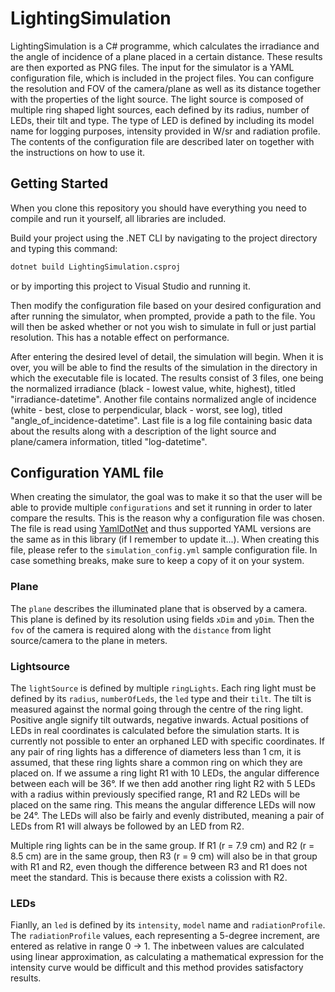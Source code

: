 <!-- ABOUT THE PROJECT -->
# LightingSimulation
LightingSimulation is a C# programme, which calculates the irradiance and the angle of incidence of a plane placed in a certain distance.
These results are then exported as PNG files. The input for the simulator is a YAML configuration file, which is included in the project files.
You can configure the resolution and FOV of the camera/plane as well as its distance together with the properties of the light source.
The light source is composed of multiple ring shaped light sources, each defined by its radius, number of LEDs, their tilt and type.
The type of LED is defined by including its model name for logging purposes, intensity provided in W/sr and radiation profile.
The contents of the configuration file are described later on together with the instructions on how to use it.

<!-- GETTING STARTED -->
## Getting Started
When you clone this repository you should have everything you need to compile and run it yourself, all libraries are included.

Build your project using the .NET CLI by navigating to the project directory and typing this command:
   ```sh
   dotnet build LightingSimulation.csproj
   ```
or by importing this project to Visual Studio and running it.

Then modify the configuration file based on your desired configuration and after running the simulator, when prompted, provide a path to the file.
You will then be asked whether or not you wish to simulate in full or just partial resolution. This has a notable effect on performance.

After entering the desired level of detail, the simulation will begin.
When it is over, you will be able to find the results of the simulation in the directory in which the executable file is located.
The results consist of 3 files, one being the normalized irradiance (black - lowest value, white, highest), titled "irradiance-datetime".
Another file contains normalized angle of incidence (white - best, close to perpendicular, black - worst, see log), titled "angle_of_incidence-datetime".
Last file is a log file containing basic data about the results along with a description of the light source and plane/camera information, titled "log-datetime".

## Configuration YAML file
When creating the simulator, the goal was to make it so that the user will be able to provide multiple `configurations` and set it running in order to later compare the results.
This is the reason why a configuration file was chosen. The file is read using [YamlDotNet](https://github.com/aaubry/YamlDotNet) and thus supported YAML versions are the same as in this library (if I remember to update it...).
When creating this file, please refer to the `simulation_config.yml` sample configuration file. In case something breaks, make sure to keep a copy of it on your system.

### Plane
The `plane` describes the illuminated plane that is observed by a camera. This plane is defined by its resolution using fields `xDim` and `yDim`.
Then the `fov` of the camera is required along with the `distance` from light source/camera to the plane in meters.

### Lightsource
The `lightSource` is defined by multiple `ringLights`. Each ring light must be defined by its `radius`, `numberOfLeds`, the `led` type and their `tilt`.
The tilt is measured against the normal going through the centre of the ring light. Positive angle signify tilt outwards, negative inwards.
Actual positions of LEDs in real coordinates is calculated before the simulation starts. It is currently not possible to enter an orphaned LED with specific coordinates.
If any pair of ring lights has a difference of diameters less than 1 cm, it is assumed, that these ring lights share a common ring on which they are placed on.
If we assume a ring light R1 with 10 LEDs, the angular difference between each will be 36°.
If we then add another ring light R2 with 5 LEDs with a radius within previously specified range, R1 and R2 LEDs will be placed on the same ring.
This means the angular difference LEDs will now be 24°.
The LEDs will also be fairly and evenly distributed, meaning a pair of LEDs from R1 will always be followed by an LED from R2.

Multiple ring lights can be in the same group.
If R1 (r = 7.9 cm) and R2 (r = 8.5 cm) are in the same group, then R3 (r = 9 cm) will also be in that group with R1 and R2, even though the difference between R3 and R1 does not meet the standard.
This is because there exists a colission with R2.

### LEDs
Fianlly, an `led` is defined by its `intensity`, `model` name and `radiationProfile`. The `radiationProfile` values, each representing a 5-degree increment, are entered as relative in range 0 -> 1.
The inbetween values are calculated using linear approximation, as calculating a mathematical expression for the intensity curve would be difficult and this method provides satisfactory results.
